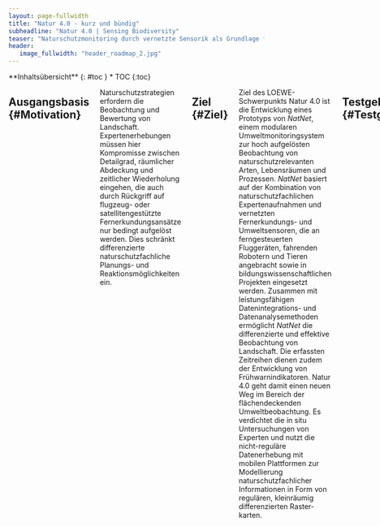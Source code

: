 ```yaml
---
layout: page-fullwidth
title: "Natur 4.0 - kurz und bündig"
subheadline: "Natur 4.0 | Sensing Biodiversity"
teaser: "Naturschutzmonitoring durch vernetzte Sensorik als Grundlage für einen nachhaltigen Artenschutz und die Sicherung von Ökosystemfunktionen."
header:
   image_fullwidth: "header_roadmap_2.jpg"
---
```

<div class="row">
<div class="medium-4 medium-push-8 columns" markdown="1">
<div class="panel radius" markdown="1">
**Inhaltsübersicht**
{: #toc }
*  TOC
{:toc}
</div>
</div><!-- /.medium-4.columns -->



<div class="medium-8 medium-pull-4 columns" markdown="1">

## Ausgangsbasis {#Motivation}
Naturschutzstrategien erfordern die Beobachtung und Bewertung von Landschaft. Expertenerhebungen müssen hier Kompromisse zwischen Detailgrad, räumlicher Abdeckung und zeitlicher Wiederholung eingehen, die auch durch Rückgriff auf flugzeug- oder satellitengestützte Fernerkundungsansätze nur bedingt aufgelöst werden. Dies schränkt differenzierte naturschutzfachliche Planungs- und Reaktionsmöglichkeiten ein.

## Ziel {#Ziel}
Ziel des LOEWE-Schwerpunkts Natur 4.0 ist die Entwicklung eines Prototyps von *NatNet*, einem modularen Umweltmonitoringsystem zur hoch aufgelösten Beobachtung von naturschutzrelevanten Arten, Lebensräumen und Prozessen. *NatNet* basiert auf der Kombination von naturschutzfachlichen Expertenaufnahmen und vernetzten Fernerkundungs- und Umweltsensoren, die an ferngesteuerten Fluggeräten, fahrenden Robotern und Tieren angebracht sowie in bildungswissenschaftlichen Projekten eingesetzt werden. Zusammen mit leistungsfähigen Datenintegrations- und Datenanalysemethoden ermöglicht *NatNet* die differenzierte und effektive Beobachtung von Landschaft. Die erfassten Zeitreihen dienen zudem der Entwicklung von Frühwarnindikatoren. Natur 4.0 geht damit einen neuen Weg im Bereich der flächendeckenden Umweltbeobachtung. Es verdichtet die in situ Untersuchungen von Experten und nutzt die nicht-reguläre Datenerhebung mit mobilen Plattformen zur Modellierung naturschutzfachlicher Informationen in Form von regulären, kleinräumig differenzierten Raster-karten.

## Testgebiet {#Testgebiet}
Als Testgebiet für die Prototypentwicklung von *NatNet* dient der im Besitz der Philipps-Universität befindliche Marburger Universitätswald. Dieser wird in Natur 4.0 zu einem offenen Forschungs- und Entwicklungsgebiet, dem *MarburgOpenForest* für neue Verfahren der Umweltbeobachtung etabliert. Als ersten Schritt wurden hierfür 2017 bereits Sachinvestitionen von über 100.000 Euro durch den Fachbereich Geographie der Philipps-Universität freigegeben.

## Interdisziplinäre Forschung
Das nur im wissenschaftlichen Querschnittsverbund erreichbare Ziel verbindet Wissenschaftler/innen der Geographie, Informatik, Mathematik und Ökologie mit naturschutzfachlichen Experten/-innen aus Verwaltung und Privatwirtschaft. Es spannt die Brücke zwischen Grundlagenforschung und angewandter Forschung und bindet Schulen und Bürger in die wissenschaftlichen Untersuchungen ein. Das Innovationspotential schärft den Profilbereich „Biodiversität und Klima“ der Philipps-Universität sowie den Profilbereich „Klima- und Klimafolgenforschung“ des Forschungscampus Mittelhessen und komplementiert die vorhandene Expertise. Damit stärkt Natur 4.0 den Standort Hessen und liefert ein innovatives Instrument für die Umweltbeobachtung.

## Mehr Informationen
Einen detailierteren Überblick über das Projekt, seine Teilprojekte und die verwendete Sensorik finden Sie im Abschnitt [Über Natur 4.0]({{ site.url }}{{ site.baseurl }}/about).

## Kontakt
Bei Interesse, Fragen und Anregungen schreiben Sie bitte eine <a href="mailto:{{ 'natur40@uni-marburg.de' | encode_email }}" title="E-Mail an unsere Projektkoordination">E-Mail an unsere Projektkoordination</a>.
